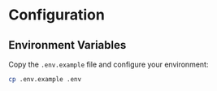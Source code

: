 # Configuration

## Environment Variables

Copy the `.env.example` file and configure your environment:

```sh
cp .env.example .env
```